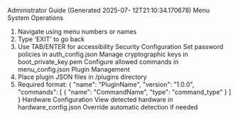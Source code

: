 Administrator Guide (Generated 2025-07-
12T21:10:34.170678)
Menu System Operations
1. Navigate using menu numbers or names
2. Type 'EXIT' to go back
3. Use TAB/ENTER for accessibility
Security Configuration
Set password policies in auth_config.json
Manage cryptographic keys in boot_private_key.pem
Configure allowed commands in menu_config.json
Plugin Management
1. Place plugin JSON files in /plugins directory
2. Required format: { "name": "PluginName", "version": "1.0.0", "commands": [ { "name":
"CommandName", "type": "command_type" } ] }
Hardware Configuration
View detected hardware in hardware_config.json
Override automatic detection if needed
